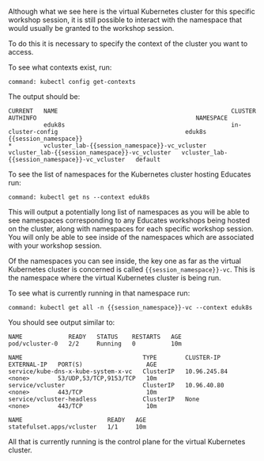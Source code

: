 Although what we see here is the virtual Kubernetes cluster for this specific
workshop session, it is still possible to interact with the namespace that
would usually be granted to the workshop session.

To do this it is necessary to specify the context of the cluster you want
to access.

To see what contexts exist, run:

```terminal:execute
command: kubectl config get-contexts
```

The output should be:

```
CURRENT   NAME                                                 CLUSTER                                              AUTHINFO                                             NAMESPACE
          eduk8s                                               in-cluster-config                                    eduk8s                                               {{session_namespace}}
*         vcluster_lab-{{session_namespace}}-vc_vcluster   vcluster_lab-{{session_namespace}}-vc_vcluster   vcluster_lab-{{session_namespace}}-vc_vcluster   default
```

To see the list of namespaces for the Kubernetes cluster hosting Educates
run:

```terminal:execute
command: kubectl get ns --context eduk8s
```

This will output a potentially long list of namespaces as you will be able
to see namespaces corresponding to any Educates workshops being hosted on
the cluster, along with namespaces for each specific workshop session. You
will only be able to see inside of the namespaces which are associated with
your workshop session.

Of the namespaces you can see inside, the key one as far as the virtual
Kubernetes cluster is concerned is called ``{{session_namespace}}-vc``. This
is the namespace where the virtual Kubernetes cluster is being run.

To see what is currently running in that namespace run:

```terminal:execute
command: kubectl get all -n {{session_namespace}}-vc --context eduk8s
```

You should see output similar to:

```
NAME             READY   STATUS    RESTARTS   AGE
pod/vcluster-0   2/2     Running   0          10m

NAME                                  TYPE        CLUSTER-IP     EXTERNAL-IP   PORT(S)                  AGE
service/kube-dns-x-kube-system-x-vc   ClusterIP   10.96.245.84   <none>        53/UDP,53/TCP,9153/TCP   10m
service/vcluster                      ClusterIP   10.96.40.80    <none>        443/TCP                  10m
service/vcluster-headless             ClusterIP   None           <none>        443/TCP                  10m

NAME                        READY   AGE
statefulset.apps/vcluster   1/1     10m
```

All that is currently running is the control plane for the virtual Kubernetes
cluster.
